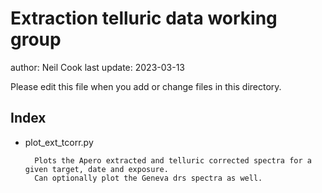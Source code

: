 # Extraction telluric data working group 

author: Neil Cook
last update: 2023-03-13

Please edit this file when you add or change files in this directory.


## Index

- plot_ext_tcorr.py
    
        Plots the Apero extracted and telluric corrected spectra for a given target, date and exposure.
        Can optionally plot the Geneva drs spectra as well.